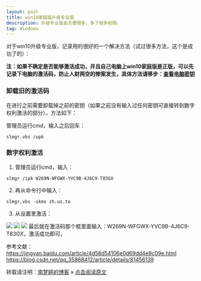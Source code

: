 ```yaml
---
layout: post
title: win10家庭版升级专业版
description: 升级专业版会方便很多，多了很多权限。
tag: Windows
---
```


对于win10升级专业版，记录用的很好的一个解决方法（试过很多方法，这个是成功了的）：  

**注：如果不确定是否能够激活成功，并且自己电脑上win10家庭版是正版，可以先记录下电脑的激活码，防止人财两空的惨案发生，具体方法请移步：[查看电脑密钥][keys]**

### 卸载旧的激活码  

在进行之前需要卸载掉之前的密钥（如果之前没有输入过任何密钥可直接转到数字权利激活的部分）。方法如下：  

管理员运行cmd，输入之后回车：  

```
slmgr.vbs /upk
```

### 数字权利激活  

1. 管理员运行cmd，输入：
```
slmgr /ipk W269N-WFGWX-YVC9B-4J6C9-T83GX
```

2. 再从命令行中输入：  
```
slmgr.vbs -skms zh.us.to
```

3. 从设置里激活：  

![][pt_01]
![][pt_02]
![][pt_03]
  最后就在激活码那个框里面输入：W269N-WFGWX-YVC9B-4J6C9-T83GX，激活成功即可。  

参考文献：  
https://jingyan.baidu.com/article/4d58d54106e0d69dd4e9c09e.html  
https://blog.csdn.net/qq_35868412/article/details/81456139  

转载请注明：[南梦婷的博客](https://norah2.github.io) » [点击阅读原文](https://norah2.github.io/2019/03/win10_upgrate/) 

<!--本文用到的链接-->
[pt_01]: /images/posts/win10_upgrate/01.png  
[pt_02]: /images/posts/win10_upgrate/02.png  
[pt_03]: /images/posts/win10_upgrate/03.png  
[keys]: https://norah2.github.io/2019/03/view_keys/